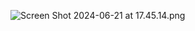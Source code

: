 ![Screen Shot 2024-06-21 at 17.45.14.png](/.attachments/Screen%20Shot%202024-06-21%20at%2017.45.14-dedba027-97fb-4287-a47b-1e0b4d16775f.png)